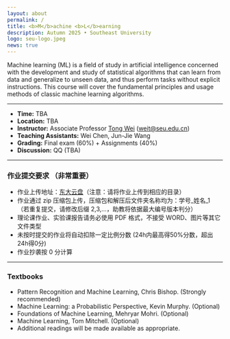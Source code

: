 ```yaml
---
layout: about
permalink: /
title: <b>M</b>achine <b>L</b>earning
description: Autumn 2025 • Southeast University
logo: seu-logo.jpeg
news: true
---
```


Machine learning (ML) is a field of study in artificial intelligence concerned with the development and study of statistical algorithms that can learn from data and generalize to unseen data, and thus perform tasks without explicit instructions.
This course will cover the fundamental principles and usage methods of classic machine learning algorithms.

***

- **Time:** TBA
- **Location:** TBA
- **Instructor:** Associate Professor [Tong Wei](http://palm.seu.edu.cn/weit) (weit@seu.edu.cn)
- **Teaching Assistants:**	Wei Chen, Jun-Jie Wang
- **Grading:**	Final exam (60%) + Assignments (40%)
- **Discussion:** QQ (TBA)


***


### 作业提交要求 （非常重要）
- 作业上传地址：[东大云盘](https://pan.seu.edu.cn/link/9BE41C57470DCAC51C136F2A261E4A53)（注意：请将作业上传到相应的目录）
- 作业通过 zip 压缩包上传，压缩包和解压后文件夹名称均为：学号_姓名_1 （若重复提交，请修改后缀 2,3,...，助教将依据最大编号版本判分）
- 理论课作业、实验课报告请务必使用 PDF 格式，不接受 WORD、图片等其它文件类型
- 未按时提交的作业将自动扣除一定比例分数 (24h内最高得50%分数，超出24h得0分)
- 作业抄袭按 0 分计算

***


### Textbooks

- Pattern Recognition and Machine Learning, Chris Bishop. (Strongly recommended)
- Machine Learning: a Probabilistic Perspective, Kevin Murphy. (Optional)
- Foundations of Machine Learning, Mehryar Mohri. (Optional)
- Machine Learning, Tom Mitchell. (Optional)
- Additional readings will be made available as appropriate.